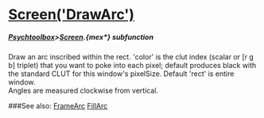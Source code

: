 # [Screen('DrawArc')](Screen-DrawArc) 
##### [Psychtoolbox](Pyschtoolbox)>[Screen](Screen).{mex*} subfunction


Draw an arc inscribed within the rect. 'color' is the clut index (scalar or [r g  
b] triplet) that you want to poke into each pixel; default produces black with  
the standard CLUT for this window's pixelSize. Default 'rect' is entire window.  
Angles are measured clockwise from vertical.  


###See also:
[FrameArc](Screen-FrameArc) [FillArc](Screen-FillArc)
